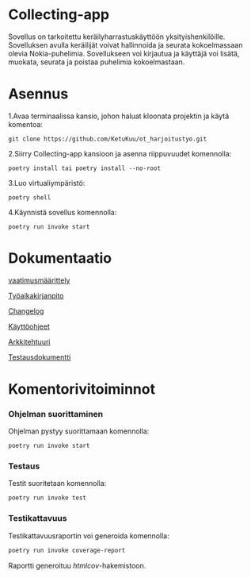 # Collecting-app

Sovellus on tarkoitettu keräilyharrastuskäyttöön yksityishenkilöille. 
Sovelluksen avulla keräilijät voivat hallinnoida ja seurata kokoelmassaan olevia Nokia-puhelimia. 
Sovellukseen voi kirjautua ja käyttäjä voi lisätä, muokata, seurata ja poistaa puhelimia kokoelmastaan.


# Asennus

1.Avaa terminaalissa kansio, johon haluat kloonata projektin ja käytä komentoa:

```git clone https://github.com/KetuKuu/ot_harjoitustyo.git```

2.Siirry Collecting-app kansioon ja asenna riippuvuudet komennolla:

```poetry install tai poetry install --no-root ```

3.Luo virtualiympäristö:

```poetry shell```

4.Käynnistä sovellus komennolla:

```poetry run invoke start```


# Dokumentaatio
[vaatimusmäärittely](Collecting-app/Dokumentaatio/vaatimusmaarittely.md)

[Työaikakirjanpito](Collecting-app/Dokumentaatio/tuntikirjanpito.md)

[Changelog](Collecting-app/Dokumentaatio/changelog.md)

[Käyttöohjeet](Collecting-app/Dokumentaatio/kayttoohje.md)

[Arkkitehtuuri](Collecting-app/Dokumentaatio/arkkitehtuuri.md)

[Testausdokumentti](Collecting-app/Dokumentaatio/testaus.md)


# Komentorivitoiminnot


### Ohjelman suorittaminen

Ohjelman pystyy suorittamaan komennolla:

```bash
poetry run invoke start
```

### Testaus

Testit suoritetaan komennolla:

```bash
poetry run invoke test
```

### Testikattavuus

Testikattavuusraportin voi generoida komennolla:

```bash
poetry run invoke coverage-report
```

Raportti generoituu _htmlcov_-hakemistoon.

